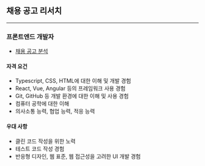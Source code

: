## 채용 공고 리서치

---

### 프론트엔드 개발자

- [채용 공고 분석](https://github.com/larkmoon/Job-search/blob/master/Job%20search.md)



#### 자격 요건

- Typescript, CSS, HTML에 대한 이해 및 개발 경험
- React, Vue, Angular 등의 프레임워크 사용 경험
- Git, GitHub 등 개발 환경에 대한 이해 및 사용 경험
- 컴퓨터 공학에 대한 이해
- 의사소통 능력, 협업 능력, 적응 능력



#### 우대 사항

- 클린 코드 작성을 위한 노력
- 테스트 코드 작성 경험
- 반응형 디자인, 웹 표준, 웹 접근성을 고려한 UI 개발 경험
